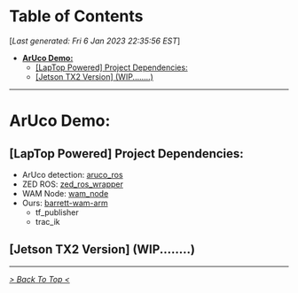 <toc>

# Table of Contents
[*Last generated: Fri  6 Jan 2023 22:35:56 EST*]
- [**ArUco Demo:**](#ArUco-Demo)
  - [[LapTop Powered] Project Dependencies:](#LapTop-Powered-Project-Dependencies)
  - [[Jetson TX2 Version] (WIP........)](#Jetson-TX2-Version-WIP)

---
</toc>

# ArUco Demo:
## [LapTop Powered] Project Dependencies:
- ArUco detection: [aruco_ros](https://github.com/pal-robotics/aruco_ros)
- ZED ROS: [zed_ros_wrapper](https://github.com/stereolabs/zed-ros-wrapper)
- WAM Node: [wam_node](https://gitb.barrett.com/software/wam_robot/-/tree/master/wam_node)
- Ours: [barrett-wam-arm](https://github.com/UW-Advanced-Robotics-Lab/barrett-wam-arm)
    - tf_publisher
    - trac_ik

## [Jetson TX2 Version] (WIP........)



<eof>

---
[*> Back To Top <*](#Table-of-Contents)
</eof>